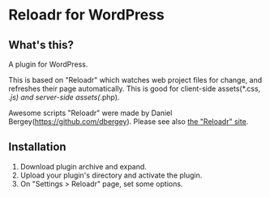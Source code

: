 # Reloadr for WordPress

## What's this?

A plugin for WordPress.

This is based on "Reloadr" which watches web project files for change, and refreshes their page automatically. This is good for client-side assets(*.css, *.js) and server-side assets(*.php). 

Awesome scripts "Reloadr" were made by Daniel Bergey(https://github.com/dbergey).
Please see also [the "Reloadr" site](https://github.com/dbergey/Reloadr).

## Installation

1. Download plugin archive and expand.
2. Upload your plugin's directory and activate the plugin.
3. On "Settings > Reloadr" page, set some options.

